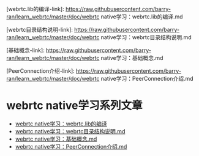 [webrtc.lib的编译-link]: https://raw.githubusercontent.com/barry-ran/learn_webrtc/master/doc/webrtc native学习：webrtc.lib的编译.md

[webrtc目录结构说明-link]: https://raw.githubusercontent.com/barry-ran/learn_webrtc/master/doc/webrtc native学习：webrtc目录结构说明.md

[基础概念-link]: https://raw.githubusercontent.com/barry-ran/learn_webrtc/master/doc/webrtc native学习：基础概念.md

[PeerConnection介绍-link]: https://raw.githubusercontent.com/barry-ran/learn_webrtc/master/doc/webrtc native学习：PeerConnection介绍.md

[-link]: https://raw.githubusercontent.com/barry-ran/learn_webrtc/master/doc/


# webrtc native学习系列文章

- [webrtc native学习：webrtc.lib的编译](webrtc.lib的编译-link)
- [webrtc native学习：webrtc目录结构说明.md](webrtc目录结构说明-link)
- [webrtc native学习：基础概念.md](基础概念-link)
- [webrtc native学习：PeerConnection介绍.md](PeerConnection介绍-link)
